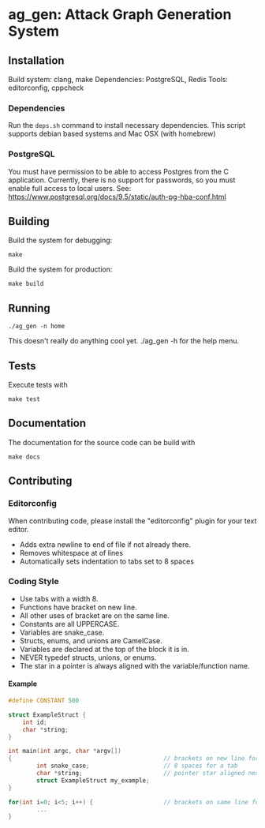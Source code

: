 # ag_gen: Attack Graph Generation System

## Installation

Build system: clang, make
Dependencies: PostgreSQL, Redis
Tools: editorconfig, cppcheck

### Dependencies

Run the `deps.sh` command to install necessary dependencies. This script supports debian based systems and Mac OSX (with homebrew)

### PostgreSQL

You must have permission to be able to access Postgres from the C application. Currently, there is no support for passwords, so you must enable full access to local users. See: https://www.postgresql.org/docs/9.5/static/auth-pg-hba-conf.html

## Building

Build the system for debugging:

    make

Build the system for production:

    make build

## Running

    ./ag_gen -n home

This doesn't really do anything cool yet. ./ag_gen -h for the help menu.

## Tests

Execute tests with

    make test

## Documentation

The documentation for the source code can be build with

    make docs

## Contributing

### Editorconfig

When contributing code, please install the "editorconfig" plugin for your text editor.

- Adds extra newline to end of file if not already there.
- Removes whitespace at of lines
- Automatically sets indentation to tabs set to 8 spaces

### Coding Style

- Use tabs with a width 8.
- Functions have bracket on new line.
- All other uses of bracket are on the same line.
- Constants are all UPPERCASE.
- Variables are snake_case.
- Structs, enums, and unions are CamelCase.
- Variables are declared at the top of the block it is in.
- NEVER typedef structs, unions, or enums.
- The star in a pointer is always aligned with the variable/function name.

#### Example

```C
#define CONSTANT 500

struct ExampleStruct {
    int id;
    char *string;
}

int main(int argc, char *argv[])
{                                           // brackets on new line for functinons
        int snake_case;                     // 8 spaces for a tab
        char *string;                       // pointer star aligned next to variable name
        struct ExampleStruct my_example;
}

for(int i=0; i<5; i++) {                    // brackets on same line for everything else
        ...
}
```

